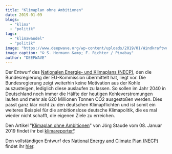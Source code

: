 ```yaml
---
title: "Klimaplan ohne Ambitionen"
date: 2019-01-09
blogs: 
  - "klima"
  - "politik"
tags: 
  - "klimawandel"
  - "politik"
image: "https://www.deepwave.org/wp-content/uploads/2019/01/Windkraftwerk_Nebel_Pixabay.jpg"
image_caption: "© S. Hermann &amp; F. Richter / Pixabay"
author: "DEEPWAVE"
---
```


Der Entwurf des [Nationalen Energie- und Klimaplans (NECP)](https://www.bmwi.de/Redaktion/DE/Textsammlungen/Energie/necp.html), den die Bundesregierung der EU-Kommission übermittelt hat, liegt vor. Die Bundesregierung zeigt weiterhin keine Motivation aus der Kohle auszusteigen, lediglich diese auslaufen zu lassen. So sollen im Jahr 2040 in Deutschland noch immer die Hälfte der heutigen Kohleverstromungen laufen und mehr als 620 Millionen Tonnen CO2 ausgestoßen werden. Dies passt ganz klar nicht zu den deutschen Klimapflichten und ist somit ein weiteres Beispiel für die ambitionslose deutsche Klimapolitik, die es mal wieder nicht schafft, die eigenen Ziele zu erreichen.

Den Artikel "[Klimaplan ohne Ambitionen](https://www.klimareporter.de/deutschland/klimaplan-ohne-ambitionen)" von Jörg Staude vom 08. Januar 2019 findet ihr bei [klimareporter°](https://www.klimareporter.de/).

Den vollständigen Entwurf des [National Energy and Climate Plan (NECP)](https://www.bmwi.de/Redaktion/DE/Textsammlungen/Energie/necp.html) findet ihr [hier](https://www.bmwi.de/Redaktion/DE/Downloads/E/entwurf-des-integrierten-nationalen-energie-und-klimaplans.pdf?__blob=publicationFile&v=4).
